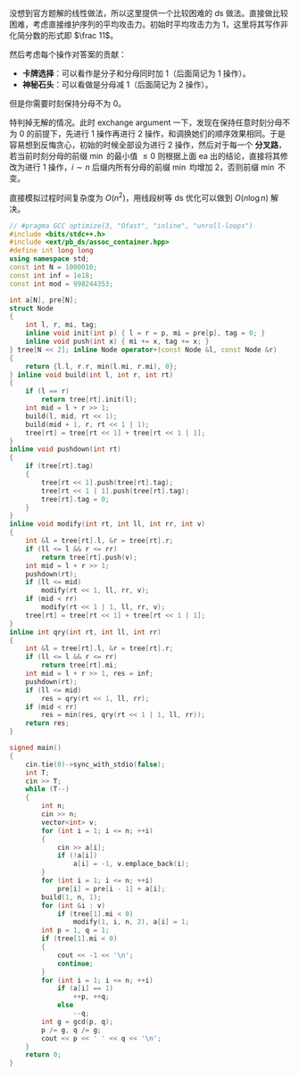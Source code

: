 没想到官方题解的线性做法，所以这里提供一个比较困难的 ds 做法。直接做比较困难，考虑直接维护序列的平均攻击力。初始时平均攻击力为 $1$，这里将其写作非化简分数的形式即 $\frac 11$。

然后考虑每个操作对答案的贡献：

+ **卡牌选择**：可以看作是分子和分母同时加 $1$（后面简记为 $1$ 操作）。
+ **神秘石头**：可以看做是分母减 $1$（后面简记为 $2$ 操作）。

但是你需要时刻保持分母不为 $0$。

特判掉无解的情况。此时 exchange argument 一下，发现在保持任意时刻分母不为 $0$ 的前提下，先进行 $1$ 操作再进行 $2$ 操作，和调换她们的顺序效果相同。于是容易想到反悔贪心，初始的时候全部设为进行 $2$ 操作，然后对于每一个 **分叉路**，若当前时刻分母的前缀 $\min$ 的最小值 $\le 0$ 则根据上面 ea 出的结论，直接将其修改为进行 $1$ 操作，$i\sim n$ 后缀内所有分母的前缀 $\min$ 均增加 $2$，否则前缀 $\min$ 不变。

直接模拟过程时间复杂度为 $O(n^2)$，用线段树等 ds 优化可以做到 $O(n\log n)$ 解决。

```cpp
// #pragma GCC optimize(3, "Ofast", "inline", "unroll-loops")
#include <bits/stdc++.h>
#include <ext/pb_ds/assoc_container.hpp>
#define int long long
using namespace std;
const int N = 1000010;
const int inf = 1e18;
const int mod = 998244353;

int a[N], pre[N];
struct Node
{
    int l, r, mi, tag;
    inline void init(int p) { l = r = p, mi = pre[p], tag = 0; }
    inline void push(int x) { mi += x, tag += x; }
} tree[N << 2]; inline Node operator+(const Node &l, const Node &r)
{
    return {l.l, r.r, min(l.mi, r.mi), 0};
} inline void build(int l, int r, int rt)
{
    if (l == r)
        return tree[rt].init(l);
    int mid = l + r >> 1;
    build(l, mid, rt << 1);
    build(mid + 1, r, rt << 1 | 1);
    tree[rt] = tree[rt << 1] + tree[rt << 1 | 1];
}
inline void pushdown(int rt)
{
    if (tree[rt].tag)
    {
        tree[rt << 1].push(tree[rt].tag);
        tree[rt << 1 | 1].push(tree[rt].tag);
        tree[rt].tag = 0;
    }
}
inline void modify(int rt, int ll, int rr, int v)
{
    int &l = tree[rt].l, &r = tree[rt].r;
    if (ll <= l && r <= rr)
        return tree[rt].push(v);
    int mid = l + r >> 1;
    pushdown(rt);
    if (ll <= mid)
        modify(rt << 1, ll, rr, v);
    if (mid < rr)
        modify(rt << 1 | 1, ll, rr, v);
    tree[rt] = tree[rt << 1] + tree[rt << 1 | 1];
}
inline int qry(int rt, int ll, int rr)
{
    int &l = tree[rt].l, &r = tree[rt].r;
    if (ll <= l && r <= rr)
        return tree[rt].mi;
    int mid = l + r >> 1, res = inf;
    pushdown(rt);
    if (ll <= mid)
        res = qry(rt << 1, ll, rr);
    if (mid < rr)
        res = min(res, qry(rt << 1 | 1, ll, rr));
    return res;
}

signed main()
{
    cin.tie(0)->sync_with_stdio(false);
    int T;
    cin >> T;
    while (T--)
    {
        int n;
        cin >> n;
        vector<int> v;
        for (int i = 1; i <= n; ++i)
        {
            cin >> a[i];
            if (!a[i])
                a[i] = -1, v.emplace_back(i);
        }
        for (int i = 1; i <= n; ++i)
            pre[i] = pre[i - 1] + a[i];
        build(1, n, 1);
        for (int &i : v)
            if (tree[1].mi < 0)
                modify(1, i, n, 2), a[i] = 1;
        int p = 1, q = 1;
        if (tree[1].mi < 0)
        {
            cout << -1 << '\n';
            continue;
        }
        for (int i = 1; i <= n; ++i)
            if (a[i] == 1)
                ++p, ++q;
            else
                --q;
        int g = gcd(p, q);
        p /= g, q /= g;
        cout << p << ' ' << q << '\n';
    }
    return 0;
}
```